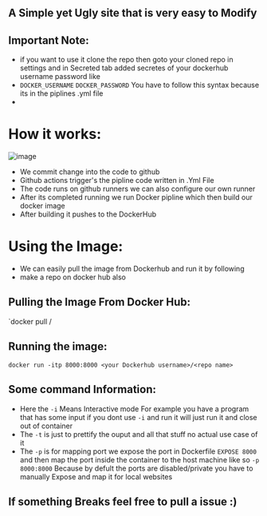 
## A Simple yet Ugly site that is very easy to Modify 

## Important Note: 
* if you want to use it clone the repo then goto your cloned repo in settings and in Secreted tab added secretes of your dockerhub username password like
* `DOCKER_USERNAME` `DOCKER_PASSWORD` You have to follow this syntax because its in the piplines .yml file
* 

# How it works:

![image](https://user-images.githubusercontent.com/96729153/176161289-cd1d7eb7-818f-4909-a352-4ee66b3a4483.png)



* We commit change into the code to github
* Github  actions trigger's the pipline code written in .Yml File
* The code runs on github runners we can also configure our own runner
* After its completed running  we run Docker pipline which then build our docker image
* After building it pushes to the DockerHub

# Using the Image:

* We can easily pull the image from Dockerhub and run it by following
* make a repo on docker hub also

## Pulling the Image From Docker Hub:

`docker pull <your Dockerhub username>/<your repo name>

## Running the image:

`docker run -itp 8000:8000 <your Dockerhub username>/<repo name>`

## Some command Information:

* Here the `-i` Means Interactive mode For example you have a program that has some input if you dont use `-i` and run it will just run it and close out of container 
* The `-t` is just to prettify the ouput and all that stuff no actual use case of it 
* The `-p` is for mapping port we expose the port in Dockerfile `EXPOSE 8000` and then map the port inside the container to the host machine like so `-p 8000:8000` Because by defult the ports are disabled/private you have to manually Expose and map it for local websites 

## If something Breaks feel free to pull a issue :)

